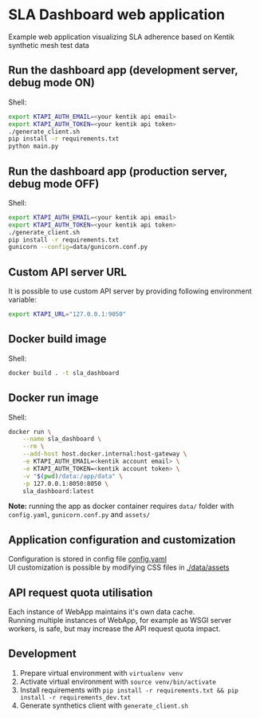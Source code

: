 # SLA Dashboard web application
Example web application visualizing SLA adherence based on Kentik synthetic mesh test data

## Run the dashboard app (development server, debug mode ON)

Shell:
```bash
export KTAPI_AUTH_EMAIL=<your kentik api email>
export KTAPI_AUTH_TOKEN=<your kentik api token>
./generate_client.sh
pip install -r requirements.txt
python main.py
```

## Run the dashboard app (production server, debug mode OFF)

Shell:
```bash
export KTAPI_AUTH_EMAIL=<your kentik api email>
export KTAPI_AUTH_TOKEN=<your kentik api token>
./generate_client.sh
pip install -r requirements.txt
gunicorn --config=data/gunicorn.conf.py
```

## Custom API server URL

It is possible to use custom API server by providing following environment variable:
```bash
export KTAPI_URL="127.0.0.1:9050"
```

## Docker build image

Shell:
```bash
docker build . -t sla_dashboard
```

## Docker run image
Shell:
```bash
docker run \
    --name sla_dashboard \
    --rm \
    --add-host host.docker.internal:host-gateway \
    -e KTAPI_AUTH_EMAIL=<kentik account email> \
    -e KTAPI_AUTH_TOKEN=<kentik account token> \
    -v "$(pwd)/data:/app/data" \
    -p 127.0.0.1:8050:8050 \
    sla_dashboard:latest
```
**Note:** running the app as docker container requires `data/` folder with `config.yaml`, `gunicorn.conf.py` and `assets/`

## Application configuration and customization

Configuration is stored in config file [config.yaml](./data/config.yaml)  
UI customization is possible by modifying CSS files in [./data/assets](./data/assets)

## API request quota utilisation

Each instance of WebApp maintains it's own data cache.  
Running multiple instances of WebApp, for example as WSGI server workers, is safe, but may increase the API request quota impact.

## Development

1. Prepare virtual environment with `virtualenv venv`
2. Activate virtual environment with `source venv/bin/activate`
3. Install requirements with `pip install -r requirements.txt && pip install -r requirements_dev.txt`
4. Generate synthetics client with `generate_client.sh`


